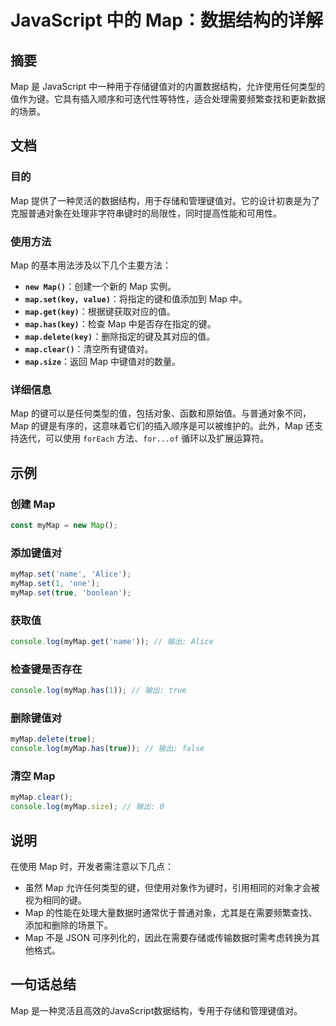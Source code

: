 <!--
Meta Description: # JavaScript 中的 Map：数据结构的详解 ## 摘要 Map 是 JavaScript 中一种用于存储键值对的内置数据结构，允许使用任何类型的值作为键。它具有插入顺序和可迭代性等特性，适合处理需要频繁查找和更新数据的场景。 ## 文档 ### 目的 Map 提供了一种灵活的数据结构，用...
Meta Keywords: map, mymap, javascript, set, key
-->

# JavaScript 中的 Map：数据结构的详解

## 摘要
Map 是 JavaScript 中一种用于存储键值对的内置数据结构，允许使用任何类型的值作为键。它具有插入顺序和可迭代性等特性，适合处理需要频繁查找和更新数据的场景。

## 文档
### 目的
Map 提供了一种灵活的数据结构，用于存储和管理键值对。它的设计初衷是为了克服普通对象在处理非字符串键时的局限性，同时提高性能和可用性。

### 使用方法
Map 的基本用法涉及以下几个主要方法：
- **`new Map()`**：创建一个新的 Map 实例。
- **`map.set(key, value)`**：将指定的键和值添加到 Map 中。
- **`map.get(key)`**：根据键获取对应的值。
- **`map.has(key)`**：检查 Map 中是否存在指定的键。
- **`map.delete(key)`**：删除指定的键及其对应的值。
- **`map.clear()`**：清空所有键值对。
- **`map.size`**：返回 Map 中键值对的数量。

### 详细信息
Map 的键可以是任何类型的值，包括对象、函数和原始值。与普通对象不同，Map 的键是有序的，这意味着它们的插入顺序是可以被维护的。此外，Map 还支持迭代，可以使用 `forEach` 方法、`for...of` 循环以及扩展运算符。

## 示例
### 创建 Map
```javascript
const myMap = new Map();
```

### 添加键值对
```javascript
myMap.set('name', 'Alice');
myMap.set(1, 'one');
myMap.set(true, 'boolean');
```

### 获取值
```javascript
console.log(myMap.get('name')); // 输出: Alice
```

### 检查键是否存在
```javascript
console.log(myMap.has(1)); // 输出: true
```

### 删除键值对
```javascript
myMap.delete(true);
console.log(myMap.has(true)); // 输出: false
```

### 清空 Map
```javascript
myMap.clear();
console.log(myMap.size); // 输出: 0
```

## 说明
在使用 Map 时，开发者需注意以下几点：
- 虽然 Map 允许任何类型的键，但使用对象作为键时，引用相同的对象才会被视为相同的键。
- Map 的性能在处理大量数据时通常优于普通对象，尤其是在需要频繁查找、添加和删除的场景下。
- Map 不是 JSON 可序列化的，因此在需要存储或传输数据时需考虑转换为其他格式。

## 一句话总结
Map 是一种灵活且高效的JavaScript数据结构，专用于存储和管理键值对。